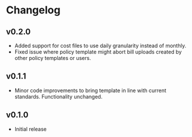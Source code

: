 # Changelog

## v0.2.0

- Added support for cost files to use daily granularity instead of monthly.
- Fixed issue where policy template might abort bill uploads created by other policy templates or users.

## v0.1.1

- Minor code improvements to bring template in line with current standards. Functionality unchanged.

## v0.1.0

- Initial release

